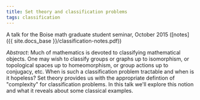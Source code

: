 ```yaml
---
title: Set theory and classification problems
tags: classification
---
```

A talk for the Boise math graduate student seminar, October 2015 ([notes]({{ site.docs_base }}/classification-notes.pdf))<!--more-->

*Abstract*: Much of mathematics is devoted to classifying mathematical objects. One may wish to classify groups or graphs up to isomorphism, or topological spaces up to homeomorphism, or group actions up to conjugacy, etc. When is such a classification problem tractable and when is it hopeless? Set theory provides us with the appropriate defintion of "complexity" for classification problems. In this talk we'll explore this notion and what it reveals about some classical examples.
